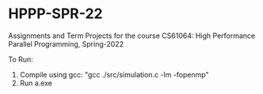 # HPPP-SPR-22
Assignments and Term Projects for the course CS61064: High Performance Parallel Programming, Spring-2022

To Run:
1. Compile using gcc: "gcc ./src/simulation.c -lm -fopenmp"
2. Run a.exe